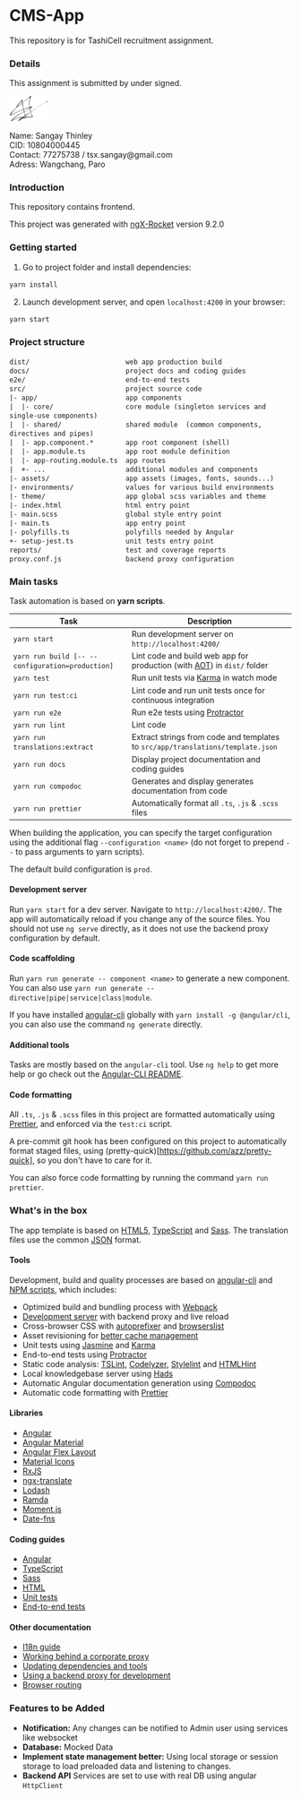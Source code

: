 # CMS-App

This repository is for TashiCell recruitment assignment.

### Details

This assignment is submitted by under signed.

<p><img src="dev.png" width="70"></p>
Name: Sangay Thinley<br>
CID: 10804000445 <br>
Contact: 77275738 / tsx.sangay@gmail.com <br>
Adress: Wangchang, Paro

### Introduction

This repository contains frontend.

This project was generated with [ngX-Rocket](https://github.com/ngx-rocket/generator-ngx-rocket/)
version 9.2.0

### Getting started

1. Go to project folder and install dependencies:

```sh
yarn install
```

2. Launch development server, and open `localhost:4200` in your browser:

```sh
yarn start
```

### Project structure

```
dist/                        web app production build
docs/                        project docs and coding guides
e2e/                         end-to-end tests
src/                         project source code
|- app/                      app components
|  |- core/                  core module (singleton services and single-use components)
|  |- shared/                shared module  (common components, directives and pipes)
|  |- app.component.*        app root component (shell)
|  |- app.module.ts          app root module definition
|  |- app-routing.module.ts  app routes
|  +- ...                    additional modules and components
|- assets/                   app assets (images, fonts, sounds...)
|- environments/             values for various build environments
|- theme/                    app global scss variables and theme
|- index.html                html entry point
|- main.scss                 global style entry point
|- main.ts                   app entry point
|- polyfills.ts              polyfills needed by Angular
+- setup-jest.ts             unit tests entry point
reports/                     test and coverage reports
proxy.conf.js                backend proxy configuration
```

### Main tasks

Task automation is based on **yarn scripts**.

| Task                                             | Description                                                                                                      |
| ------------------------------------------------ | ---------------------------------------------------------------------------------------------------------------- |
| `yarn start`                                     | Run development server on `http://localhost:4200/`                                                               |
| `yarn run build [-- --configuration=production]` | Lint code and build web app for production (with [AOT](https://angular.io/guide/aot-compiler)) in `dist/` folder |
| `yarn test`                                      | Run unit tests via [Karma](https://karma-runner.github.io) in watch mode                                         |
| `yarn run test:ci`                               | Lint code and run unit tests once for continuous integration                                                     |
| `yarn run e2e`                                   | Run e2e tests using [Protractor](http://www.protractortest.org)                                                  |
| `yarn run lint`                                  | Lint code                                                                                                        |
| `yarn run translations:extract`                  | Extract strings from code and templates to `src/app/translations/template.json`                                  |
| `yarn run docs`                                  | Display project documentation and coding guides                                                                  |
| `yarn run compodoc`                              | Generates and display generates documentation from code                                                          |
| `yarn run prettier`                              | Automatically format all `.ts`, `.js` & `.scss` files                                                            |

When building the application, you can specify the target configuration using the additional flag
`--configuration <name>` (do not forget to prepend `--` to pass arguments to yarn scripts).

The default build configuration is `prod`.

#### Development server

Run `yarn start` for a dev server. Navigate to `http://localhost:4200/`. The app will automatically reload if you change
any of the source files.
You should not use `ng serve` directly, as it does not use the backend proxy configuration by default.

#### Code scaffolding

Run `yarn run generate -- component <name>` to generate a new component. You can also use
`yarn run generate -- directive|pipe|service|class|module`.

If you have installed [angular-cli](https://github.com/angular/angular-cli) globally with `yarn install -g @angular/cli`,
you can also use the command `ng generate` directly.

#### Additional tools

Tasks are mostly based on the `angular-cli` tool. Use `ng help` to get more help or go check out the
[Angular-CLI README](https://github.com/angular/angular-cli).

#### Code formatting

All `.ts`, `.js` & `.scss` files in this project are formatted automatically using [Prettier](https://prettier.io),
and enforced via the `test:ci` script.

A pre-commit git hook has been configured on this project to automatically format staged files, using
(pretty-quick)[https://github.com/azz/pretty-quick], so you don't have to care for it.

You can also force code formatting by running the command `yarn run prettier`.

### What's in the box

The app template is based on [HTML5](http://whatwg.org/html), [TypeScript](http://www.typescriptlang.org) and
[Sass](http://sass-lang.com). The translation files use the common [JSON](http://www.json.org) format.

#### Tools

Development, build and quality processes are based on [angular-cli](https://github.com/angular/angular-cli) and
[NPM scripts](https://docs.npmjs.com/misc/scripts), which includes:

- Optimized build and bundling process with [Webpack](https://webpack.github.io)
- [Development server](https://webpack.github.io/docs/webpack-dev-server.html) with backend proxy and live reload
- Cross-browser CSS with [autoprefixer](https://github.com/postcss/autoprefixer) and
  [browserslist](https://github.com/ai/browserslist)
- Asset revisioning for [better cache management](https://webpack.github.io/docs/long-term-caching.html)
- Unit tests using [Jasmine](http://jasmine.github.io) and [Karma](https://karma-runner.github.io)
- End-to-end tests using [Protractor](https://github.com/angular/protractor)
- Static code analysis: [TSLint](https://github.com/palantir/tslint), [Codelyzer](https://github.com/mgechev/codelyzer),
  [Stylelint](http://stylelint.io) and [HTMLHint](http://htmlhint.com/)
- Local knowledgebase server using [Hads](https://github.com/sinedied/hads)
- Automatic Angular documentation generation using [Compodoc](https://compodoc.app)
- Automatic code formatting with [Prettier](https://prettier.io)

#### Libraries

- [Angular](https://angular.io)
- [Angular Material](https://material.angular.io)
- [Angular Flex Layout](https://github.com/angular/flex-layout)
- [Material Icons](https://material.io/icons/)
- [RxJS](http://reactivex.io/rxjs)
- [ngx-translate](https://github.com/ngx-translate/core)
- [Lodash](https://lodash.com)
- [Ramda](https://ramdajs.com)
- [Moment.js](https://momentjs.com)
- [Date-fns](https://date-fns.org)

#### Coding guides

- [Angular](docs/coding-guides/angular.md)
- [TypeScript](docs/coding-guides/typescript.md)
- [Sass](docs/coding-guides/sass.md)
- [HTML](docs/coding-guides/html.md)
- [Unit tests](docs/coding-guides/unit-tests.md)
- [End-to-end tests](docs/coding-guides/e2e-tests.md)

#### Other documentation

- [I18n guide](docs/i18n.md)
- [Working behind a corporate proxy](docs/corporate-proxy.md)
- [Updating dependencies and tools](docs/updating.md)
- [Using a backend proxy for development](docs/backend-proxy.md)
- [Browser routing](docs/routing.md)

### Features to be Added

- **Notification:** Any changes can be notified to Admin user using services like websocket
- **Database:** Mocked Data
- **Implement state management better:** Using local storage or session storage
  to load preloaded data and listening to changes.
- **Backend API** Services are set to use with real DB using angular `HttpClient`

